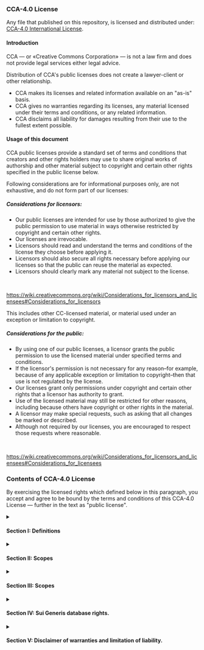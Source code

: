 <!-- Default version of CCA-4.0 in markdown with custom format -->

<h3>CCA-4.0 License</h3>

Any file that published on this repository, is licensed and distributed under: [CCA-4.0 International License](LICENSE).

[LICENSE]: https://creativecommons.org/licenses/by-sa/4.0/

<h4>Introduction</h4>

CCA — or «Creative Commons Corporation» — is not a law firm and does not provide legal services either legal advice.

Distribution of CCA's public licenses does not create a lawyer-client or other relationship. 

- CCA makes its licenses and related information available on an "as-is" basis. 
- CCA gives no warranties regarding its licenses, any material licensed under their terms and conditions, or any related information. 
- CCA disclaims all liability for damages resulting from their use to the fullest extent possible.

<h4>Usage of this document</h4>

CCA public licenses provide a standard set of terms and conditions that creators and other rights holders may use to share original works of authorship and other material subject to copyright and certain other rights specified in the public license below. 

Following considerations are for informational purposes only, are not exhaustive, and do not form part of our licenses:

<h5>Considerations for licensors:</h5>

- Our public licenses are intended for use by those authorized to give the public permission to use material in ways otherwise restricted by copyright and certain other rights.
- Our licenses are irrevocable.
- Licensors should read and understand the terms and conditions of the license they choose before applying it.
- Licensors should also secure all rights necessary before applying our licenses so that the public can reuse the material as expected.
- Licensors should clearly mark any material not subject to the license.

</br>

https://wiki.creativecommons.org/wiki/Considerations_for_licensors_and_licensees#Considerations_for_licensors

This includes other CC-licensed material, or material used under an exception or limitation to copyright.

<h5>Considerations for the public:</h5>

- By using one of our public licenses, a licensor grants the public permission to use the licensed material under specified terms and conditions.
- If the licensor's permission is not necessary for any reason–for example, because of any applicable exception or limitation to copyright–then that use is not regulated by the license.
- Our licenses grant only permissions under copyright and certain other rights that a licensor has authority to grant.
- Use of the licensed material may still be restricted for other reasons, including because others have copyright or other rights in the material.
- A licensor may make special requests, such as asking that all changes be marked or described. 
- Although not required by our licenses, you are encouraged to respect those requests where reasonable.

</br>

https://wiki.creativecommons.org/wiki/Considerations_for_licensors_and_licensees#Considerations_for_licensees

<h3>Contents of CCA-4.0 License</h3>

By exercising the licensed rights which defined below in this paragraph, you accept and agree to be bound by the terms and conditions of this CCA-4.0 License — further in the text as "public license".

<!-- Declaring definitions on CCA-4.0 license -->

<details>
    <summary><h4>Section I: Definitions</h4></summary>
<ol>
    <li>
    <strong>«Adapted material»</strong> — means material subject to copyright and similar rights that is derived from or based upon the licensed Material and in which the licensed material is translated, altered, arranged, transformed, or otherwise modified in a manner requiring permission under the copyright and similar rights held by the licensor. 
    </li>
    <!-- Breakthrough commentary for better view of source code of this HTML/MD document -->
    </br>
        <ol>
        <li>
        For purposes of this public license, where the licensed material is a musical work, performance, or sound recording, adapted material is always produced where the licensed material is synched in timed relation with a moving image.
        </li>
        </ol>
    <!-- Breakthrough commentary for better view of source code of this HTML/MD document -->
        </br>
    <li>
    <strong>«Adapter's license»</strong> — means the license you apply to your copyright and similar rights in your contributions to adapted material in accordance with the terms and conditions of this oublic license.
    </li>
    <li>
    <strong>«BY-SA compatible license»</strong> — means a license listed at given below website, approved by CCA as essentially the equivalent of this public license.
    </li>
    <li>
    <strong>«Copyright and similar rights»</strong> — means copyright and/or similar rights closely related to copyright including, without limitation, performance, broadcast, sound recording, and «Sui Generis Database Rights», without regard to how the rights are labeled or categorized. 
    </li>
    <!-- Breakthrough commentary for better view of source code of this HTML/MD document -->
    </br>
        <ol>
        <li>
        For purposes of this public License, the rights specified in "sct. 2(b)(1)-(2)" are not copyright and similar rights.
        </li>
        </ol>
        <!-- Breakthrough commentary for better view of source code of this HTML/MD document -->
        </br>
    <li>
    <strong>«Effective technological measures»</strong> — means those measures that, in the absence of proper authority, may not be circumvented under laws fulfilling obligations under «Article 11 of the WIPO Copyright Treaty adopted on December 20, 1996», and/or similar international agreements.
    </li>
    <li>
    <strong>«Exceptions and limitations»</strong> — means fair use, fair dealing, and/or any other exception or limitation to copyright and similar rights that applies to your use of the licensed material.
    </li>
    <li>
    <strong>«License elements»</strong> — means the license attributes listed in the name of a «Creative Commons Public License».
    </li>
    <!-- Breakthrough commentary for better view of source code of this HTML/MD document -->
    </br>
        <ol>
        <li>
        License elements of this public license are attribution and "ShareAlike".
        </li>
        </ol>
        <!-- Breakthrough commentary for better view of source code of this HTML/MD document -->
        </br>
    <li>
    <strong>«Licensed material»</strong> — means the artistic or literary work, database, or other material to which the licensor applied this public license.
    </li>
    <li>
    <strong>«Licensed Rights»</strong> — means the rights granted to you subject to the terms and conditions of this public license, which are limited to all copyright and similar rights that apply to your use of the licensed material and that the licensor has authority to license.
    </li>
    <li>
    <strong>«Licensor»</strong> — means the individual(s) or entity(ies) granting rights under this public license.
    </li>
    <li>
    <strong>«Share»</strong> — means to provide material to the public by any means or process that requires permission under the licensed rights, such as reproduction, public display, public performance, distribution, dissemination, communication, or importation, and to make material available to the public including in ways that members of the public may access the material from a place and at a time individually chosen by them.
    </li>
    <li>
    <strong>«Sui Generis database rights»</strong> — means rights other than copyright resulting from «Directive 96/9/EC of the European Parliament and of the Council of 11 March 1996» on the legal protection of databases, as amended and/or succeeded, as well as other essentially equivalent rights anywhere in the world.
    </li>
    <li>
    <strong>«You»</strong> — means the individual or entity exercising the licensed rights under this public license. 
    </li>
</ol>
</details>

<!-- Declaring the next section of public license: the scopes -->

<details>
    <summary><h4>Section II: Scopes</h4></summary>

a. <strong>License grants.</strong>
<ol>
    <li>
    <strong>Subject to the terms and conditions of this public license:</strong> the licensor hereby grants you a worldwide, royalty-free, non-sublicensable, non-exclusive, irrevocable license to exercise the licensed rights in the licensed material to:
        <ol>
        </br>
        <li>
        reproduce and share the licensed material, in whole or in part.
        </li>
        <li>
        produce, reproduce, and share adapted material.
        </li>
        </ol>
    </li>
    </br>
    <li>
    <strong>Exceptions and limitations:</strong> for the avoidance of doubt, where exceptions and limitations apply to your use, this public license does not apply, and you do not need to comply with its terms and conditions.
    </li>
    <li>
    <strong>Term:</strong> the term of this public license is specified in "sct. 6(a)".
    </li>
    <li>
    <strong>Media-formats and technical modifications allowed:</strong> the licensor authorizes you to exercise the licensed rights in all media and formats whether now known or hereafter created, and to make technical modifications necessary to do so.
        <ol>
        </br>
        <li>
        Licensor waives and/or agrees not to assert any right or authority to forbid you from making technical modifications necessary to exercise the licensed rights, including technical modifications necessary to circumvent effective technological measures.
        </li>
        <li>
        For purposes of this public license, simply making modifications authorized by this "sct. 2(a)(4)" never produces adapted material.
        </li>
        </ol>
    </li>
    </br>
    <li>
    <strong>Downstream recipients:</strong>
        <ol>
        </br>
        <li>
        <strong>Offer from the licensor:</strong> – licensed material: every recipient of the licensed material automatically receives an offer from the licensor to exercise the licensed rights under the terms and conditions of this public license.
        </li>
        <li>
        <strong>Additional offer from the licensor:</strong> adapted material: every recipient of adapted material from you automatically receives an offer from the licensor to exercise the licensed rights in the adapted material under the conditions of the adapter’s license you apply.
        </li>
        <li>
        <strong>No downstream restrictions:</strong> you may not offer or impose any additional or different terms or conditions on, or apply any effective technological measures to, the licensed material if doing so restricts exercise of the licensed rights by any recipient of the licensed material.
        </li>
        </ol>
    </li>
    </br>
    <li>
    <strong>No endorsement:</strong> nothing in this public license constitutes or may be construed as permission to assert or imply that you are, or that your use of the licensed material is, connected with, or sponsored, endorsed, or granted official status by, the licensor or others designated to receive attribution as provided in "sct. 3(a)(1)(A)(i)".
    </li>
</ol>
</br>

b. <strong>Other rights.</strong>
</br>
<ol>
    <li>
    Moral rights, such as the right of integrity, are not licensed under this public license, nor are publicity, privacy, and/or other similiar personality rights: however, to the extent possible, the licensor waives and/or agrees not to assert any such rights held by the licensor to the limited extent necessary to allow you to exercise the licensed rights, but not otherwise.
    </li>
    <li>
    Patent and trademark rights are not licensed under this public license.
    </li>
    <li>
    To the extent possible, the licensor waives any right to collect royalties from you for the exercise of the licensed rights, whether directly or through a collecting society under any voluntary or waivable statutory or compulsory licensing scheme.
    </li>
    <li>
    In all other cases the licensor expressly reserves any right to collect such royalties.
    </li>
</ol>
</details>

<!-- Declaring the next section of public license: the scopes -->

<details>
    <summary><h4>Section III: Scopes</h4></summary>

Your exercise of the licensed rights is expressly made subject to the following conditions.

a. <strong>Attribution.</strong>
</br>
<ol>
    <li>
    If you share the licensed material, including in modified form, you must:
        <ol>
        </br>
        <li>
        retain the following if it is supplied by the licensor with the licensed material.
        </li>
        </br>
            <ol>
            <li>
            identification of the creator(s) of the licensed material and any others designated to receive attribution, in any reasonable manner requested by the licensor, including by pseudonym if designated.
            </li>
            <li>
            a copyright notice.
            </li>
            <li>
            a notice that refers to this public license.
            </li>
            <li>
            a notice that refers to the disclaimer of warranties.
            </li>
            <li>
            a URI or hyperlink to the licensed material to the extent reasonably practicable.
            </li>
        </ol>
        </br>
        <li>
        indicate if you modified the licensed material and retain an indication of any previous modifications.
        </li>
        <li>
        indicate the licensed material is licensed under this public license, and include the text of, or the URI or hyperlink to, this public license.
        </li>
    </ol>
    </br>
    <li>
    You may satisfy the conditions in "sct. 3(a)(1)" in any reasonable manner based on the medium, means, and context in which you share the licensed material.
    <ol>
        </br>
        <li>
        For example, it may be reasonable to satisfy the conditions by providing a URI or hyperlink to a resource that includes the required information.
        </li>
    </ol>
    </br> 
    </li>
    <li>
    If requested by the licensor, you must remove any of the information required by "sct. 3(a)(1)(A)" to the extent reasonably practicable.
    </li>
</ol>

b. <strong>"ShareAlike".</strong>
</br>
</br>
In addition to the conditions in "sct. 3(a)", if you share adapted material you produce, the following conditions also apply.
</br>
<ol>
    <li>
    Adapter’s license you apply must be a CCA license with the same license elements, this version or later, or a BY-SA Compatible License.
    </li>
    <li>
    You must include the text of, or the URI or hyperlink to, the adapter's license you apply.
    </li>
    </br>
    <ol>
        <li>
        You may satisfy this condition in any reasonable manner based on the medium, means, and context in which you share adapted material.
        </li>
    </ol>
    </br>
    <li>
    You may not offer or impose any additional or different terms or conditions on, or apply any effective technological measures to, adapted material that restrict exercise of the rights granted under the adapter's license you apply.
    </li>
</ol>
</details>

<details>
    <summary><h4>Section IV: Sui Generis database rights.</h4></summary>

Where the licensed rights include «Sui Generis database rights» that apply to your use of the licensed material:
</br>
<ol>
    <li>
    for the avoidance of doubt, "sct. 2(a)(1)" grants you the right to extract, reuse, reproduce, and share all or a substantial portion of the contents of the database.
    </li>
    <li>
    if you include all or a substantial portion of the database contents in a database in which you have «Sui Generis database rights», then the database in which you have «Sui Generis database rights», but not its individual contents, is adapted material, including for purposes of "sct. 3(b)".
    </li>
    <li>
    you must comply with the conditions in "sct. 3(a)" if you share all or a substantial portion of the contents of the database.
    </li>
</ol>
</br>

For the avoidance of doubt, this "sct. 4" supplements and does not replace your obligations under this public license where the licensed rights include other copyright and similar rights.

</details>

<details>
    <summary><h4>Section V: Disclaimer of warranties and limitation of liability.</h4></summary>

<ol>
    <li>
    Unless otherwise separately undertaken by the licensor, to the extent possible, the licensor offers the licensed material as-is and as-available, and makes no representations or warranties of any kind concerning the licensed material, whether express, implied, statutory, or other.
    </br>
    <ol>
        <li>
        This includes, without limitation, warranties of title, merchantability, fitness for a particular purpose, non-infringement, absence of latent or other defects, accuracy, or the presence or absence of errors, whether or not known or discoverable, where, disclaimers of warranties are not allowed in full or in part, this disclaimer may not apply to you.
        </li>
    </ol>
    </br>
    <li>
    To the extent possible, in no event will the licensor be liable to you on any legal theory, including, without limitation, negligence, or otherwise for any direct, special, indirect, incidental, consequential, punitive, exemplary, or other losses, costs, expenses, or damages arising out of this public license or use of the licensed material, even if the licensor has been advised of the possibility of such losses, costs, expenses, or damages, where, a limitation of liability is not allowed in full or in part, this limitation may not apply to you.
    </li>
    <li>
    The disclaimer of warranties and limitation of liability provided above shall be interpreted in a manner that, to the extent possible, most closely approximates an absolute disclaimer and waiver of all liability.
    </li>
</ol>
</details>

